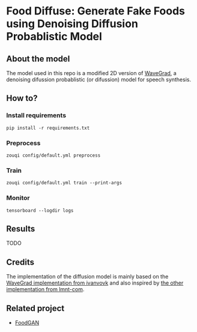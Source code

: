 # Food Diffuse: Generate Fake Foods using Denoising Diffusion Probablistic Model

## About the model

The model used in this repo is a modified 2D version of [WaveGrad](https://wavegrad.github.io/), a denoising difussion probablistic (or difussion) model for speech synthesis.

## How to?

### Install requirements

```
pip install -r requirements.txt
```

### Preprocess

```
zouqi config/default.yml preprocess
```

### Train

```
zouqi config/default.yml train --print-args
```

### Monitor

```
tensorboard --logdir logs
```

## Results

TODO

## Credits

The implementation of the diffusion model is mainly based on the [WaveGrad implementation from ivanvovk](https://github.com/ivanvovk/WaveGrad) and also inspired by [the other implementation from lmnt-com](https://github.com/lmnt-com/wavegrad).

## Related project

- [FoodGAN](https://github.com/enhuiz/food-gan)
